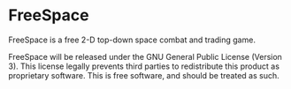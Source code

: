 FreeSpace
=========

FreeSpace is a free 2-D top-down space combat and trading game.

FreeSpace will be released under the GNU General Public License (Version 3). This license legally prevents third parties to redistribute this product as proprietary software. This is free software, and should be treated as such.
